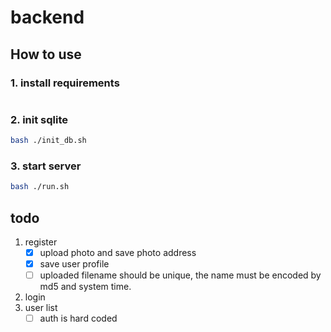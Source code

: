 # backend
## How to use
### 1. install requirements
```sh

```
### 2. init sqlite
```sh
bash ./init_db.sh
```
### 3. start server
```sh
bash ./run.sh
```

## todo
1. register
    - [x] upload photo and save photo address
    - [x] save user profile
    - [ ] uploaded filename should be unique, the name must be encoded by md5 and system time.
2. login 
3. user list
    - [ ] auth is hard coded